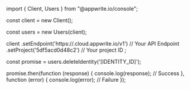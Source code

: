 import { Client, Users } from "@appwrite.io/console";

const client = new Client();

const users = new Users(client);

client
    .setEndpoint('https://<REGION>.cloud.appwrite.io/v1') // Your API Endpoint
    .setProject('5df5acd0d48c2') // Your project ID
;

const promise = users.deleteIdentity('[IDENTITY_ID]');

promise.then(function (response) {
    console.log(response); // Success
}, function (error) {
    console.log(error); // Failure
});